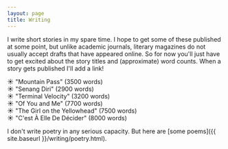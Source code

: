 ```yaml
---
layout: page
title: Writing
---
```


I write short stories in my spare time. I hope to get some of these published at some point,
but unlike academic journals, literary magazines do not usually accept drafts that have
appeared online. So for now you'll just have to get excited about the story titles and (approximate)
word counts. When a story gets published I'll add a link!

&#x2600; "Mountain Pass" (3500 words)  
&#x2600; "Senang Diri" (2900 words)  
&#x2600; "Terminal Velocity" (3200 words)  
&#x2600; "Of You and Me" (7700 words)  
&#x2600; "The Girl on the Yellowhead" (7500 words)  
&#x2600; "C'est À Elle De Décider" (8000 words)  

I don't write poetry in any serious capacity. But here are [some poems]({{ site.baseurl }}/writing/poetry.html).
